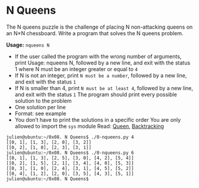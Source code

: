 # N Queens

The N queens puzzle is the challenge of placing N non-attacking queens on an N×N chessboard. Write a program that solves the N queens problem.

**Usage:** `nqueens N`
* If the user called the program with the wrong number of arguments, print Usage: nqueens N, followed by a new line, and exit with the status 1
where N must be an integer greater or equal to `4`
* If N is not an integer, print `N must be a number`, followed by a new line, and exit with the status `1`
* If N is smaller than 4, print `N must be at least 4`, followed by a new line, and exit with the status `1`
The program should print every possible solution to the problem
* One solution per line
* Format: see example
* You don’t have to print the solutions in a specific order
You are only allowed to import the `sys` module
Read: [Queen](https://en.wikipedia.org/wiki/Queen_%28chess%29), [Backtracking](https://en.wikipedia.org/wiki/Backtracking)

```
julien@ubuntu:~/0x08. N Queens$ ./0-nqueens.py 4
[[0, 1], [1, 3], [2, 0], [3, 2]]
[[0, 2], [1, 0], [2, 3], [3, 1]]
julien@ubuntu:~/0x08. N Queens$ ./0-nqueens.py 6
[[0, 1], [1, 3], [2, 5], [3, 0], [4, 2], [5, 4]]
[[0, 2], [1, 5], [2, 1], [3, 4], [4, 0], [5, 3]]
[[0, 3], [1, 0], [2, 4], [3, 1], [4, 5], [5, 2]]
[[0, 4], [1, 2], [2, 0], [3, 5], [4, 3], [5, 1]]
julien@ubuntu:~/0x08. N Queens$
```
